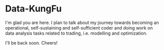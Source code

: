 # Data-KungFu

I'm glad you are here. I plan to talk about my journey towards becoming an operational, self-sustaining and self-sufficient coder and doing work on data analysis tasks related to trading, i.e. modelling and optimization.

I'll be back soon. Cheers!
